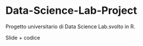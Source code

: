 # Data-Science-Lab-Project

Progetto universitario di Data Science Lab.svolto in R.


Slide + codice
